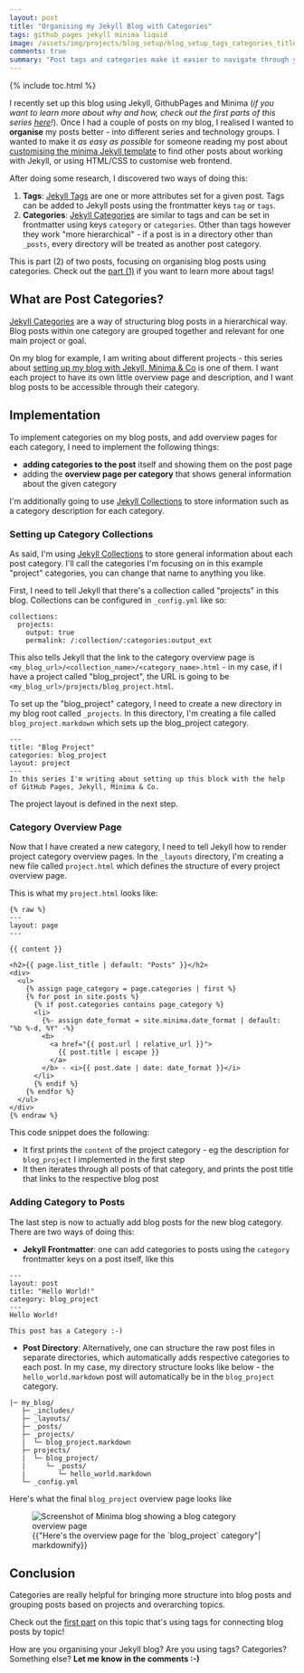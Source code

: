 ```yaml
---
layout: post
title: "Organising my Jekyll Blog with Categories"
tags: github_pages jekyll minima liquid
image: /assets/img/projects/blog_setup/blog_setup_tags_categories_title.png
comments: true
summary: "Post tags and categories make it easier to navigate through your blog and find relevant posts! In this post I'm explaining how to structure Jekyll blog posts using post categories."
---
```


{% include toc.html %}

I recently set up this blog using Jekyll, GithubPages and Minima (*if you want to learn more about why and how, check out the first parts of this series [here](/projects/blog_setup.html)!*). Once I had a couple of posts on my blog, I realised I wanted to **organise** my posts better - into different series and technology groups. I wanted to make it _as easy as possible_ for someone reading my post about [customising the minima Jekyll template](/projects/blog_setup/blog-styling.html) to find other posts about working with Jekyll, or using HTML/CSS to customise web frontend.

After doing some research, I discovered two ways of doing this:
1. **Tags**: [Jekyll Tags](https://jekyllrb.com/docs/posts/#tags) are one or more attributes set for a given post. Tags can be added to Jekyll posts using the frontmatter keys `tag` or `tags`.
2. **Categories**: [Jekyll Categories](https://jekyllrb.com/docs/posts/#categories) are similar to tags and can be set in frontmatter using keys `category` or `categories`. Other than tags however they work "more hierarchical" - if a post is in a directory other than `_posts`, every directory will be treated as another post category.

This is part (2) of two posts, focusing on organising blog posts using categories. Check out the [part (1)](/projects/blog_setup/blog-tags.html) if you want to learn more about tags! 

## What are Post Categories?
[Jekyll Categories](https://jekyllrb.com/docs/posts/#categories) are a way of structuring blog posts in a hierarchical way. Blog posts within one category are grouped together and relevant for one main project or goal.

On my blog for example, I am writing about different projects - this series about [setting up my blog with Jekyll, Minima & Co](/projects/blog_setup/) is one of them. I want each project to have its own little overview page and description, and I want blog posts to be accessible through their category.

## Implementation
To implement categories on my blog posts, and add overview pages for each category, I need to implement the following things:
- **adding categories to the post** itself and showing them on the post page
- adding the **overview page per category** that shows general information about the given category

I'm additionally going to use [Jekyll Collections](https://jekyllrb.com/docs/collections/) to store information such as a category description for each category.

### Setting up Category Collections
As said, I'm using  [Jekyll Collections](https://jekyllrb.com/docs/collections/) to store general information about each post category. I'll call the categories I'm focusing on in this example "project" categories, you can change that name to anything you like.

First, I need to tell Jekyll that there's a collection called "projects" in this blog. Collections can be configured in `_config.yml` like so:
```
collections:
  projects:
    output: true
    permalink: /:collection/:categories:output_ext
```

This also tells Jekyll that the link to the category overview page is `<my_blog_url>/<collection_name>/<category_name>.html` - in my case, if I have a project called "blog_project", the URL is going to be `<my_blog_url>/projects/blog_project.html`.

To set up the "blog_project" category, I need to create a new directory in my blog root called `_projects`. In this directory, I'm creating a file called `blog_project.markdown` which sets up the blog_project category. 

```
---
title: "Blog Project"
categories: blog_project
layout: project
---
In this series I'm writing about setting up this block with the help of GitHub Pages, Jekyll, Minima & Co.
```

The project layout is defined in the next step.

### Category Overview Page
Now that I have created a new category, I need to tell Jekyll how to render project category overview pages. In the `_layouts` directory, I'm creating a new file called `project.html` which defines the structure of every project overview page. 

This is what my `project.html` looks like:
```
{% raw %}
---
layout: page
---

{{ content }}

<h2>{{ page.list_title | default: "Posts" }}</h2>
<div>
  <ul>
    {% assign page_category = page.categories | first %}
    {% for post in site.posts %}
      {% if post.categories contains page_category %}
      <li>
        {%- assign date_format = site.minima.date_format | default: "%b %-d, %Y" -%}
        <b>
          <a href="{{ post.url | relative_url }}">
            {{ post.title | escape }}
          </a>
        </b> - <i>{{ post.date | date: date_format }}</i>
      </li>
      {% endif %}
    {% endfor %}
  </ul>
</div>
{% endraw %}
```

This code snippet does the following:
- It first prints the `content` of the project category - eg the description for `blog_project` I implemented in the first step
- It then iterates through all posts of that category, and prints the post title that links to the respective blog post

### Adding Category to Posts
The last step is now to actually add blog posts for the new blog category. There are two ways of doing this:
- **Jekyll Frontmatter**: one can add categories to posts using the `category` frontmatter keys on a post itself, like this

```
---
layout: post
title: "Hello World!"
category: blog_project 
---
Hello World!

This post has a Category :-)
```

- **Post Directory**: Alternatively, one can structure the raw post files in separate directories, which automatically adds respective categories to each post. In my case, my directory structure looks like below - the `hello_world.markdown` post will automatically be in the `blog_project` category.
```
|─ my_blog/
   ├─ _includes/
   ├─ _layouts/
   ├─ _posts/
   ├─ _projects/
   |  └─ blog_project.markdown
   ├─ projects/
   |  └─ blog_project/
   |     └─ _posts/
   |        └─ hello_world.markdown
   └─ _config.yml
```

Here's what the final `blog_project` overview page looks like
<figure>
  <div>
  <img src="{{site.url}}/assets/img/projects/blog_setup/emmatheeng_category_overview.png" alt="Screenshot of Minima blog showing a blog category overview page"/>
  </div>
  <figcaption>{{"Here's the overview page for the `blog_project` category"| markdownify}}</figcaption>
</figure>


## Conclusion
Categories are really helpful for bringing more structure into blog posts and grouping posts based on projects and overarching topics. 

Check out the [first part](/projects/blog_setup/blog-tags.html) on this topic that's using tags for connecting blog posts by topic!

How are you organising your Jekyll blog? Are you using tags? Categories? Something else? **Let me know in the comments :-)**